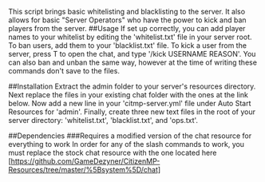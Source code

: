 This script brings basic whitelisting and blacklisting to the server. It also allows for basic "Server Operators" who have the power to kick and ban players from the server.
##Usage
If set up correctly, you can add player names to your whitelist by editing the 'whitelist.txt' file in your server root. To ban users, add them to your 'blacklist.txt' file. To kick a user from the server, press T to open the chat, and type '/kick USERNAME REASON'. You can also ban and unban the same way, however at the time of writing these commands don't save to the files.

##Installation
Extract the admin folder to your server's resources directory. Next replace the files in your existing chat folder with the ones at the link below. Now add a new line in your 'citmp-server.yml' file under Auto Start Resources for 'admin'. Finally, create three new text files in the root of your server directory: 'whitelist.txt', 'blacklist.txt', and 'ops.txt'.

##Dependencies
###Requires a modified version of the chat resource for everything to work
In order for any of the slash commands to work, you must replace the stock chat resource with the one located here [https://github.com/GameDezyner/CitizenMP-Resources/tree/master/%5Bsystem%5D/chat]
